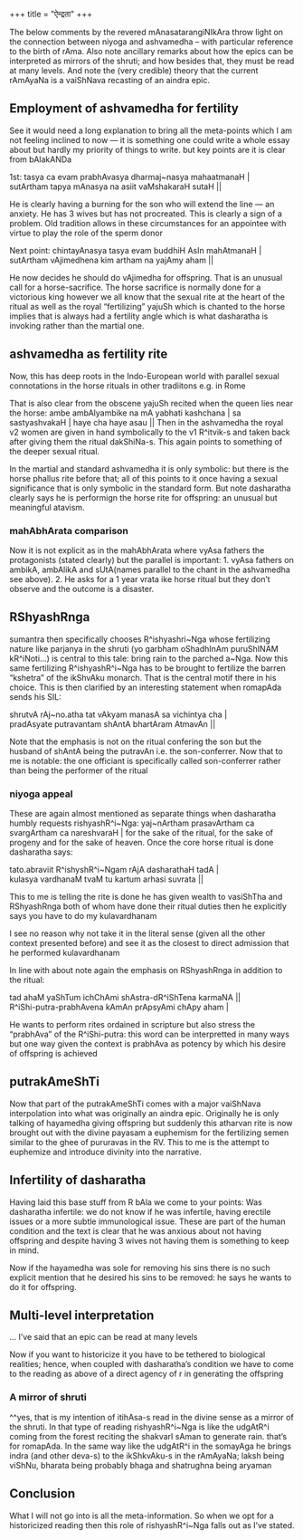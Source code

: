 +++
title = "ऐन्द्रता"
+++

The below comments by the revered mAnasatarangiNIkAra throw light on the connection between niyoga and ashvamedha – with particular reference to the birth of rAma. Also note ancillary remarks about how the epics can be interpreted as mirrors of the shruti; and how besides that, they must be read at many levels. And note the (very credible) theory that the current rAmAyaNa is a vaiShNava recasting of an aindra epic.

## Employment of ashvamedha for fertility
See it would need a long explanation to bring all the meta-points which I am not feeling inclined to now — it is something one could write a whole essay about but hardly my priority of things to write. but key points are it is clear from bAlakANDa

1st: tasya ca evam prabhAvasya dharmaj~nasya mahaatmanaH |  
sutArtham tapya mAnasya na asiit vaMshakaraH sutaH ||

He is clearly having a burning for the son who will extend the line — an anxiety. He has 3 wives but has not procreated. This is clearly a sign of a problem. Old tradition allows in these circumstances for an appointee with virtue to play the role of the sperm donor

Next point: chintayAnasya tasya evam buddhiH AsIn mahAtmanaH |  
sutArtham vAjimedhena kim artham na yajAmy aham ||

He now decides he should do vAjimedha for offspring. That is an unusual call for a horse-sacrifice. The horse sacrifice is normally done for a victorious king however we all know that the sexual rite at the heart of the ritual as well as the royal “fertilizing” yajuSh which is chanted to the horse implies that is always had a fertility angle which is what dasharatha is invoking rather than the martial one.

## ashvamedha as fertility rite
Now, this has deep roots in the Indo-European world with parallel sexual connotations in the horse rituals in other tradiitons e.g. in Rome

That is also clear from the obscene yajuSh recited when the queen lies near the horse:
ambe ambAlyambike na mA yabhati kashchana | sa sastyashvakaH | haye cha haye asau ||
Then in the ashvamedha the royal v2 women are given in hand symbolically to the v1 R^itvik-s and taken back after giving them the ritual dakShiNa-s. This again points to something of the deeper sexual ritual.

In the martial and standard ashvamedha it is only symbolic: but there is the horse phallus rite before that; all of this points to it once having a sexual significance that is only symbolic in the standard form. But note dasharatha clearly says he is performign the horse rite for offspring: an unusual but meaningful atavism.

### mahAbhArata comparison
Now it is not explicit as in the mahAbhArata where vyAsa fathers the protagonists (stated clearly) but the parallel is important: 1. vyAsa fathers on ambikA, ambAlikA and sUtA(names parallel to the chant in the ashvamedha see above). 2. He asks for a 1 year vrata ike horse ritual but they don’t observe and the outcome is a disaster.

## RShyashRnga
sumantra then specifically chooses R^ishyashri~Nga whose fertilizing nature like parjanya in the shruti (yo garbham oShadhInAm puruShINAM kR^iNoti…) is central to this tale: bring rain to the parched a~Nga. Now this same fertilizing R^ishyashR^i~Nga has to be brought to fertilize the barren “kshetra” of the ikShvAku monarch. That is the central motif there in his choice. This is then clarified by an interesting statement when romapAda sends his SIL:

shrutvA rAj~no.atha tat vAkyam manasA sa vichintya cha |    
pradAsyate putravantam shAntA bhartAram AtmavAn ||

Note that the emphasis is not on the ritual confering the son but the husband of shAntA being the putravAn i.e. the son-conferrer. Now that to me is notable: the one officiant is specifically called son-conferrer rather than being the performer of the ritual

### niyoga appeal
These are again almost mentioned as separate things when dasharatha humbly requests rishyashR^i~Nga: yaj~nArtham prasavArtham ca svargArtham ca nareshvaraH | for the sake of the ritual, for the sake of progeny and for the sake of heaven. Once the core horse ritual is done dasharatha says:

tato.abraviit R^ishyshR^i~Ngam rAjA dasharathaH tadA |  
kulasya vardhanaM tvaM tu kartum arhasi suvrata ||

This to me is telling the rite is done he has given wealth to vasiShTha and RShyashRnga both of whom have done their ritual duties then he explicitly says you have to do my kulavardhanam

I see no reason why not take it in the literal sense (given all the other context presented before) and see it as the closest to direct admission that he performed kulavardhanam

In line with about note again the emphasis on RShyashRnga in addition to the ritual:

tad ahaM yaShTum ichChAmi shAstra-dR^iShTena karmaNA ||  
R^iShi-putra-prabhAvena kAmAn prApsyAmi chApy aham |

He wants to perform rites ordained in scripture but also stress the “prabhAva” of the R^iShi-putra: this word can be interpretted in many ways but one way given the context is prabhAva as potency by which his desire of offspring is achieved

## putrakAmeShTi
Now that part of the putrakAmeShTi comes with a major vaiShNava interpolation into what was originally an aindra epic. Originally he is only talking of hayamedha giving offspring but suddenly this atharvan rite is now brought out with the divine payasam a euphemism for the fertilizing semen similar to the ghee of pururavas in the RV. This to me is the attempt to euphemize and introduce divinity into the narrative.

## Infertility of dasharatha
Having laid this base stuff from R bAla we come to your points:
Was dasharatha infertile: we do not know if he was infertile, having erectile issues or a more subtle immunological issue. These are part of the human condition and the text is clear that he was anxious about not having offspring and despite having 3 wives not having them is something to keep in mind.

Now if the hayamedha was sole for removing his sins there is no such explicit mention that he desired his sins to be removed: he says he wants to do it for offspring. 

## Multi-level interpretation
... I’ve said that an epic can be read at many levels

Now if you want to historicize it you have to be tethered to biological realities; hence, when coupled with dasharatha’s condition we have to come to the reading as above of a direct agency of r in generating the offspring

### A mirror of shruti
^^yes, that is my intention of itihAsa-s read in the divine sense as a mirror of the shruti. In that type of reading rishyashR^i~Nga is like the udgAtR^i coming from the forest reciting the shakvarI sAman to generate rain. that’s for romapAda. In the same way like the udgAtR^i in the somayAga he brings indra (and other deva-s) to the ikShkvAku-s in the rAmAyaNa; laksh being viShNu, bharata being probably bhaga and shatrughna being aryaman

## Conclusion
What I will not go into is all the meta-information. So when we opt for a historicized reading then this role of rishyashR^i~Nga falls out as I’ve stated.